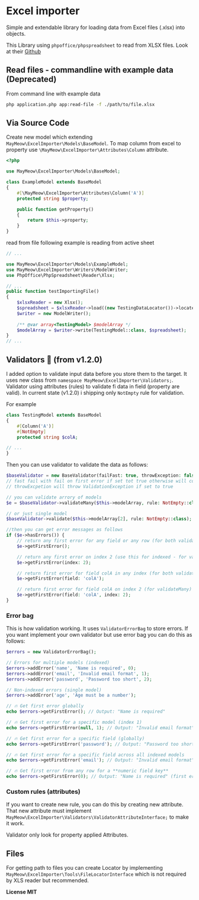 # Excel importer

Simple and extendable library for loading data from Excel files (.xlsx) into objects.

This Library using `phpoffice/phpspreadsheet` to read from XLSX files. Look at their [Github](https://github.com/PHPOffice/PhpSpreadsheet)

## Read files - commandline with example data (Deprecated)

From command line with example data

```bash
php application.php app:read-file -f ./path/to/file.xlsx
```

## Via Source Code

Create new model which extending `MayMeow\ExcelImporter\Models\BaseModel`. To map column from excel to property use
`\MayMeow\ExcelImporter\Attributes\Column` attribute.

```php
<?php

use MayMeow\ExcelImporter\Models\BaseModel;

class ExampleModel extends BaseModel
{
    #[\MayMeow\ExcelImporter\Attributes\Column('A')]
    protected string $property;

    public function getProperty()
    {
        return $this->property;
    }
}
```

read from file following example is reading from active sheet

```php
// ...

use MayMeow\ExcelImporter\Models\ExampleModel;
use MayMeow\ExcelImporter\Writers\ModelWriter;
use PhpOffice\PhpSpreadsheet\Reader\Xlsx;

// ...
public function testImportingFile()
{
    $xlsxReader = new Xlsx();
    $spreadsheet = $xlsxReader->load((new TestingDataLocator())->locateExcelFile());
    $writer = new ModelWriter();
    
    /** @var array<TestingModel> $modelArray */
    $modelArray = $writer->write(TestingModel::class, $spreadsheet);
}
// ...
```

## Validators :tada: (from v1.2.0)

I added option to validate input data before you store them to the target. It uses new class from `namespace MayMeow\ExcelImporter\Validators;`. Validator using attributes (rules) to validate fi data in field (property are valid). In current state (v1.2.0) i shipping only `NotEmpty` rule for validation.

For example

```php
class TestingModel extends BaseModel
{
    #[Column('A')]
    #[NotEmpty]
    protected string $colA;

// ...
}
```

Then you can use validator to validate the data as follows:

```php
$baseValidator = new BaseValidator(failFast: true, throwException: false);
// fast fail with fail on first error if set tot true otherwise will continue until end and return ValidatorBag
// throwExcpetion will throw ValidationException if set to true

// you can validate arrory of models
$e = $baseValidator->validateMany($this->modelArray, rule: NotEmpty::class);

// or just single model
$baseValidator->validate($this->modelArray[2], rule: NotEmpty::class);

//then you can get error messages as follows
if ($e->hasErrors()) {
    // return any first error for any field or any row (for both validate and validateMany)
    $e->getFirstError(); 

    // return any first error on index 2 (use this for indexed - for validateMany)
    $e->getFirstError(index: 2); 

    // return first error for field colA in any index (for both validate and validateMany)
    $e->getFirstError(field: 'colA'); 

    // return first error for field colA on index 2 (for validateMany)
    $e->getFirstError(field: 'colA', index: 2); 
}
```

### Error bag

This is how validation working. It uses `ValidatorErrorBag` to store errors. If you want implement your own validator but use error bag you can do this as follows:

```php
$errors = new ValidatorErrorBag();

// Errors for multiple models (indexed)
$errors->addError('name', 'Name is required', 0);
$errors->addError('email', 'Invalid email format', 1);
$errors->addError('password', 'Password too short', 2);

// Non-indexed errors (single model)
$errors->addError('age', 'Age must be a number');

// 🔥 Get first error globally
echo $errors->getFirstError(); // Output: "Name is required"

// 🔥 Get first error for a specific model (index 1)
echo $errors->getFirstError(null, 1); // Output: "Invalid email format"

// 🔥 Get first error for a specific field (globally)
echo $errors->getFirstError('password'); // Output: "Password too short"

// 🔥 Get first error for a specific field across all indexed models
echo $errors->getFirstError('email'); // Output: "Invalid email format"

// 🔥 Get first error from any row for a **numeric field key**
echo $errors->getFirstError(0); // Output: "Name is required" (first error from index 0)
```

### Custom rules (attributes)

If you want to create new rule, you can do this by creating new attribute. That new attribute must implement `MayMeow\ExcelImporter\Validators\ValidatorAttributeInterface;` to make it work.

Validator only look for property applied Attributes.

## Files

For getting path to files you can create Locator by implementing `MayMeow\ExcelImporter\Tools\FileLocatorInterface` which
is not required by XLS reader but recommended.

__License MIT__
